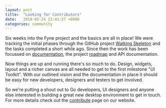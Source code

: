 ```yaml
---
layout: post
title:  "Looking for Contributors"
date:   2018-03-24 22:41:27 +0000
categories: community
---
```


Six weeks into the Fyne project and the basics are all in place!
We were tracking the initial phases through the GitHub project 
[Walking Skeleton](https://github.com/fyne-io/fyne/projects/1) and the tasks
completed a short while ago. Since then the work has been focussed on
[documentation](https://github.com/fyne-io/fyne/wiki), the project
[roadmap](https://github.com/fyne-io/fyne/wiki/Roadmap) and API documentation.

Now things are up and running there's so much to do. Design, widgets, layout
and a richer canvas are all needed to get to the first milestone "UI Toolkit".
With our outlined vision and the documentation in place it should be
easy for new developers, designers and testers to get involved.

So we're putting a shout out to Go developers, UI designers and anyone
else interested in building a great new desktop environment to get in touch.
For more details check out the
[contribute](/contribute/) page on our
website.

